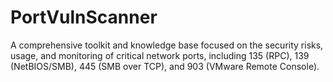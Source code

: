 # PortVulnScanner
A comprehensive toolkit and knowledge base focused on the security risks, usage, and monitoring of critical network ports, including 135 (RPC), 139 (NetBIOS/SMB), 445 (SMB over TCP), and 903 (VMware Remote Console).

